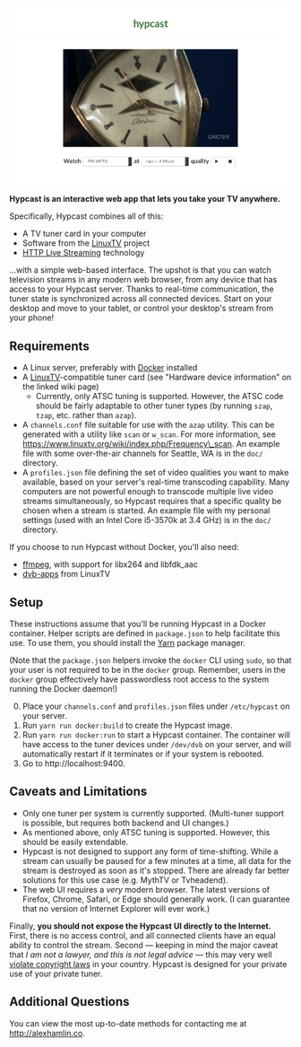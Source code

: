 ![Screenshot of the main Hypcast UI](/doc/screenshot.png)

**Hypcast is an interactive web app that lets you take your TV anywhere.**

Specifically, Hypcast combines all of this:

* A TV tuner card in your computer
* Software from the [LinuxTV] project
* [HTTP Live Streaming] technology

…with a simple web-based interface. The upshot is that you can watch television
streams in any modern web browser, from any device that has access to your
Hypcast server. Thanks to real-time communication, the tuner state is
synchronized across all connected devices. Start on your desktop and move to
your tablet, or control your desktop's stream from your phone!

[LinuxTV]: https://www.linuxtv.org/wiki/index.php/Main_Page
[HTTP Live Streaming]: https://en.wikipedia.org/wiki/HTTP_Live_Streaming

## Requirements

* A Linux server, preferably with [Docker] installed
* A [LinuxTV]-compatible tuner card (see "Hardware device information" on the
  linked wiki page)
  - Currently, only ATSC tuning is supported. However, the ATSC code should be
    fairly adaptable to other tuner types (by running `szap`, `tzap`, etc.
    rather than `azap`).
* A `channels.conf` file suitable for use with the `azap` utility. This can be
  generated with a utility like `scan` or `w_scan`. For more information, see
  https://www.linuxtv.org/wiki/index.php/Frequency\_scan. An example file with
  some over-the-air channels for Seattle, WA is in the `doc/` directory.
* A `profiles.json` file defining the set of video qualities you want to make
  available, based on your server's real-time transcoding capability. Many
  computers are not powerful enough to transcode multiple live video streams
  simultaneously, so Hypcast requires that a specific quality be chosen when a
  stream is started. An example file with my personal settings (used with an
  Intel Core i5-3570k at 3.4 GHz) is in the `doc/` directory.

If you choose to run Hypcast without Docker, you'll also need:

* [ffmpeg], with support for libx264 and libfdk\_aac
* [dvb-apps] from LinuxTV

[Docker]: https://www.docker.com/community-edition
[ffmpeg]: https://www.ffmpeg.org/
[dvb-apps]: https://linuxtv.org/wiki/index.php/LinuxTV_dvb-apps

## Setup

These instructions assume that you'll be running Hypcast in a Docker container.
Helper scripts are defined in `package.json` to help facilitate this use. To
use them, you should install the [Yarn] package manager.

(Note that the `package.json` helpers invoke the `docker` CLI using `sudo`, so
that your user is not required to be in the `docker` group. Remember, users in
the `docker` group effectively have passwordless root access to the system
running the Docker daemon!)

0. Place your `channels.conf` and `profiles.json` files under `/etc/hypcast` on
   your server.
0. Run `yarn run docker:build` to create the Hypcast image.
0. Run `yarn run docker:run` to start a Hypcast container. The container will
   have access to the tuner devices under `/dev/dvb` on your server, and will
   automatically restart if it terminates or if your system is rebooted.
0. Go to http://localhost:9400.

[Yarn]: https://yarnpkg.com/en/docs/install

## Caveats and Limitations

* Only one tuner per system is currently supported. (Multi-tuner support is
  possible, but requires both backend and UI changes.)
* As mentioned above, only ATSC tuning is supported. However, this should be
  easily extendable.
* Hypcast is not designed to support any form of time-shifting. While a stream
  can usually be paused for a few minutes at a time, all data for the stream is
  destroyed as soon as it's stopped. There are already far better solutions for
  this use case (e.g. MythTV or Tvheadend).
* The web UI requires a *very* modern browser. The latest versions of Firefox,
  Chrome, Safari, or Edge should generally work. (I can guarantee that no
  version of Internet Explorer will ever work.)

Finally, **you should not expose the Hypcast UI directly to the Internet.**
First, there is no access control, and all connected clients have an equal
ability to control the stream. Second — keeping in mind the major caveat that
_I am not a lawyer, and this is not legal advice_ — this may very well [violate
copyright laws][1] in your country. Hypcast is designed for your private use of
your private tuner.

[1]: https://en.wikipedia.org/wiki/American_Broadcasting_Cos._v._Aereo,_Inc.

## Additional Questions

You can view the most up-to-date methods for contacting me at
http://alexhamlin.co.
